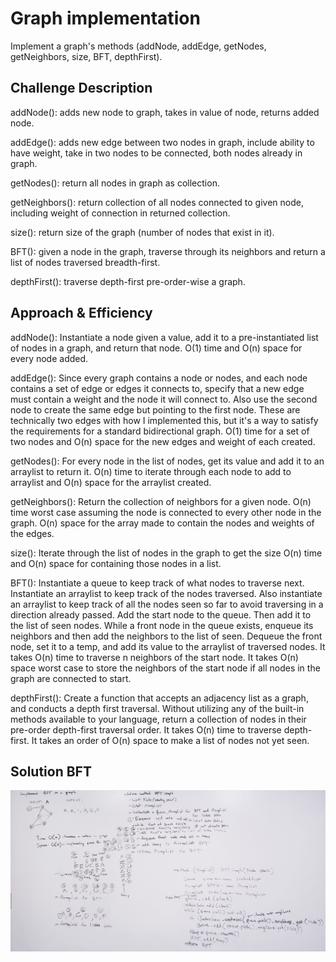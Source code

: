 # Graph implementation
Implement a graph's methods (addNode, addEdge, getNodes, getNeighbors, size, BFT, depthFirst). 

## Challenge Description
addNode(): adds new node to graph, takes in value of node, returns added node. 

addEdge(): adds new edge between two nodes in graph, include ability to have weight, take in two nodes to be connected, both nodes already in graph. 

getNodes(): return all nodes in graph as collection. 

getNeighbors(): return collection of all nodes connected to given node, including weight of connection in returned collection. 

size(): return size of the graph (number of nodes that exist in it). 

BFT(): given a node in the graph, traverse through its neighbors and return a list of nodes traversed breadth-first. 

depthFirst(): traverse depth-first pre-order-wise a graph. 

## Approach & Efficiency
addNode(): Instantiate a node given a value, add it to a pre-instantiated list of nodes in a graph, and return that node. O(1) time and O(n) space for every node added. 

addEdge(): Since every graph contains a node or nodes, and each node contains a set of edge or edges it connects to, specify that a new edge
must contain a weight and the node it will connect to. Also use the second node to create the same edge but pointing to the first node. These 
are technically two edges with how I implemented this, but it's a way to satisfy the requirements for a standard bidirectional graph. O(1) time
for a set of two nodes and O(n) space for the new edges and weight of each created. 

getNodes(): For every node in the list of nodes, get its value and add it to an arraylist to return it. O(n) time to iterate through each node
to add to arraylist and O(n) space for the arraylist created. 

getNeighbors(): Return the collection of neighbors for a given node. O(n) time worst case assuming the node is connected to every other node in the graph. 
O(n) space for the array made to contain the nodes and weights of the edges. 

size(): Iterate through the list of nodes in the graph to get the size O(n) time and O(n) space for containing those nodes in a list. 

BFT(): Instantiate a queue to keep track of what nodes to traverse next. Instantiate an arraylist to keep track of the nodes traversed. Also 
instantiate an arraylist to keep track of all the nodes seen so far to avoid traversing in a direction already passed. Add the start node to the queue. 
Then add it to the list of seen nodes. While a front node in the queue exists, enqueue its neighbors and then add the neighbors to the list 
of seen. Dequeue the front node, set it to a temp, and add its value to the arraylist of traversed nodes. It takes O(n) time to traverse n neighbors
of the start node. It takes O(n) space worst case to store the neighbors of the start node if all nodes in the graph are connected to start. 

depthFirst(): Create a function that accepts an adjacency list as a graph, and conducts a depth first traversal. Without utilizing any of 
the built-in methods available to your language, return a collection of nodes in their pre-order depth-first traversal order. It takes O(n) 
time to traverse depth-first. It takes an order of O(n) space to make a list of nodes not yet seen. 

## Solution BFT
![BFT](../assets/bftgraph.jpg)
